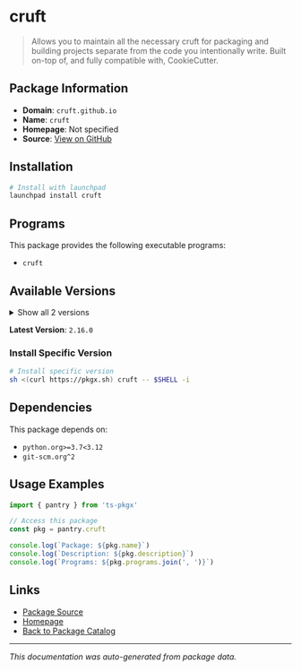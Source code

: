 # cruft

> Allows you to maintain all the necessary cruft for packaging and building projects separate from the code you intentionally write. Built on-top of, and fully compatible with, CookieCutter.

## Package Information

- **Domain**: `cruft.github.io`
- **Name**: `cruft`
- **Homepage**: Not specified
- **Source**: [View on GitHub](https://github.com/pkgxdev/pantry/tree/main/projects/cruft.github.io/package.yml)

## Installation

```bash
# Install with launchpad
launchpad install cruft
```

## Programs

This package provides the following executable programs:

- `cruft`

## Available Versions

<details>
<summary>Show all 2 versions</summary>

- `2.16.0`, `2.15.0`

</details>

**Latest Version**: `2.16.0`

### Install Specific Version

```bash
# Install specific version
sh <(curl https://pkgx.sh) cruft -- $SHELL -i
```

## Dependencies

This package depends on:

- `python.org>=3.7<3.12`
- `git-scm.org^2`

## Usage Examples

```typescript
import { pantry } from 'ts-pkgx'

// Access this package
const pkg = pantry.cruft

console.log(`Package: ${pkg.name}`)
console.log(`Description: ${pkg.description}`)
console.log(`Programs: ${pkg.programs.join(', ')}`)
```

## Links

- [Package Source](https://github.com/pkgxdev/pantry/tree/main/projects/cruft.github.io/package.yml)
- [Homepage](#)
- [Back to Package Catalog](../package-catalog.md)

---

*This documentation was auto-generated from package data.*
